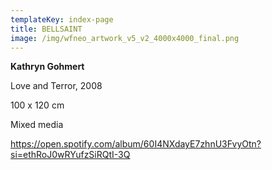 ```yaml
---
templateKey: index-page
title: BELLSAINT
image: /img/wfneo_artwork_v5_v2_4000x4000_final.png
---
```

**Kathryn Gohmert** 



Love and Terror, 2008



100 x 120 cm



Mixed media



https://open.spotify.com/album/60I4NXdayE7zhnU3FvyOtn?si=ethRoJ0wRYufzSiRQtI-3Q
